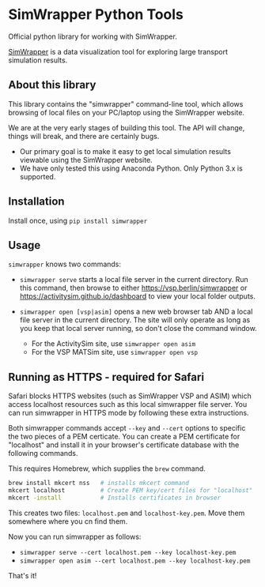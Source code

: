 # SimWrapper Python Tools

Official python library for working with SimWrapper.

[SimWrapper](https://simwrapper.github.io) is a data visualization tool for exploring large transport simulation results.

## About this library

This library contains the "simwrapper" command-line tool, which allows browsing of local files on your PC/laptop using the SimWrapper website.

We are at the very early stages of building this tool. The API will change, things will break, and there are certainly bugs.

- Our primary goal is to make it easy to get local simulation results viewable using the SimWrapper website.
- We have only tested this using Anaconda Python. Only Python 3.x is supported.

## Installation

Install once, using `pip install simwrapper`

## Usage

`simwrapper` knows two commands:

- `simwrapper serve` starts a local file server in the current directory. Run this command, then browse to either <https://vsp.berlin/simwrapper> or <https://activitysim.github.io/dashboard> to view your local folder outputs.

- `simwrapper open [vsp|asim]` opens a new web browser tab AND a local file server in the current directory. The site will only operate as long as you keep that local server running, so don't close the command window.
  - For the ActivitySim site, use `simwrapper open asim`
  - For the VSP MATSim site, use `simwrapper open vsp`

## Running as HTTPS - required for Safari

Safari blocks HTTPS websites (such as SimWrapper VSP and ASIM) which access localhost resources such as this local simwrapper file server. You can run simwrapper in HTTPS mode by following these extra instructions.

Both simwrapper commands accept `--key` and `--cert` options to specific the two pieces of a PEM certicate. You can create a PEM certificate for "localhost" and install it in your browser's certificate database with the following commands.

This requires Homebrew, which supplies the `brew` command.

```bash
brew install mkcert nss   # installs mkcert command
mkcert localhost          # Create PEM key/cert files for "localhost"
mkcert -install           # Installs certificates in browser
```

This creates two files: `localhost.pem` and `localhost-key.pem`. Move them somewhere where you cn find them.

Now you can run simwrapper as follows:

- `simwrapper serve --cert localhost.pem --key localhost-key.pem`
- `simwrapper open asim --cert localhost.pem --key localhost-key.pem`

That's it!
